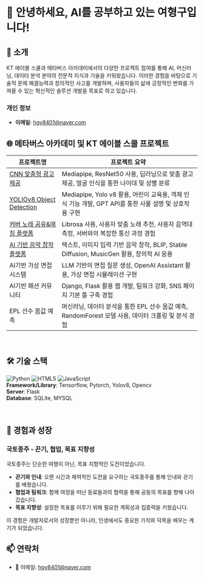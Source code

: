 # 👋 안녕하세요, AI를 공부하고 있는 여형구입니다!

## 🌟 소개
KT 에이블 스쿨과 메타버스 아카데미에서의 다양한 프로젝트 참여를 통해 AI, 머신러닝, 데이터 분석 분야의 전문적 지식과 기술을 키워왔습니다. 이러한 경험을 바탕으로 기술적 문제 해결능력과 창의적인 사고를 개발하며, 사용자들의 삶에 긍정적인 변화를 가져올 수 있는 혁신적인 솔루션 개발을 목표로 하고 있습니다.
<br>

### 개인 정보
- **이메일**: [hgy8401@naver.com](mailto:hgy8401@naver.com)

## 🌐 메타버스 아카데미 및 KT 에이블 스쿨 프로젝트

| 프로젝트명 | 프로젝트 요약 |
| ---------- | ------------- |
| [CNN 맞춤형 광고 제공](https://github.com/wahoman/CNN-based_advertising_services.git) | Mediapipe, ResNet50 사용, 딥러닝으로 맞춤 광고 제공, 얼굴 인식을 통한 나이대 및 성별 분류 |
| [YOLIOv8 Object Detection](https://github.com/wahoman/YOLO_v8-mediapipe_.git) | Mediapipe, Yolo v8 활용, 어린이 교육용, 객체 인식 기능 개발, GPT API를 통한 사물 설명 및 상호작용 구현 |
| [커버 노래 공유&매칭 플랫폼](https://github.com/wahoman/AI_music_PROJECT.git) | Librosa 사용, 사용자 맞춤 노래 추천, 사용자 음역대 측정, 서버와의 복잡한 통신 과정 경험 |
| [AI 기반 음악 창작 플랫폼](https://github.com/wahoman/singsongchanson-AI.git) | 텍스트, 이미지 입력 기반 음악 창작, BLIP, Stable Diffusion, MusicGen 활용, 창의적 AI 응용 |
| AI기반 가상 면접 시스템 | LLM 기반의 면접 질문 생성, OpenAI Assistant 활용, 가상 면접 시뮬레이션 구현 |
| AI기반 패션 커뮤니티 | Django, Flask 활용 웹 개발, 팀워크 강화, SNS 페이지 기본 틀 구축 경험 |
| EPL 선수 몸값 예측 | 머신러닝, 데이터 분석을 통한 EPL 선수 몸값 예측, RandomForest 모델 사용, 데이터 크롤링 및 분석 경험 |




<br>


## 🛠 기술 스택
![Python](https://img.shields.io/badge/-Python-black?style=flat-square&logo=python) ![HTML5](https://img.shields.io/badge/-HTML5-black?style=flat-square&logo=html5) ![JavaScript](https://img.shields.io/badge/-JavaScript-black?style=flat-square&logo=javascript)  
**Framework/Library**: Tensorflow, Pytorch, Yolov8, Opencv  
**Server**: Flask  
**Database**: SQLite, MYSQL

<br>

## 🌱 경험과 성장
### 국토종주 - 끈기, 협업, 목표 지향성
국토종주는 단순한 여행이 아닌, 목표 지향적인 도전이었습니다.

- **끈기와 인내**: 오랜 시간과 체력적인 도전을 요구하는 국토종주를 통해 인내와 끈기를 배웠습니다.
- **협업과 팀워크**: 함께 여정을 떠난 동료들과의 협력을 통해 공동의 목표를 향해 나아갔습니다.
- **목표 지향성**: 설정한 목표를 이루기 위해 필요한 계획성과 집중력을 키웠습니다.
  

이 경험은 개발자로서의 성장뿐만 아니라, 인생에서도 중요한 가치와 덕목을 배우는 계기가 되었습니다.


## 📫 연락처
- 📧 이메일: [hgy8401@naver.com](mailto:hgy8401@naver.com)
